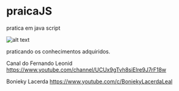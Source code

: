 # praicaJS
pratica em java script

![alt text][1.1]

[1.1]: https://i.stack.imgur.com/Mmww2.png

praticando os conhecimentos adquiridos.

Canal do Fernando Leonid
https://www.youtube.com/channel/UCUx9gTvh8siElre9J7rF18w

Bonieky Lacerda
https://www.youtube.com/c/BoniekyLacerdaLeal

